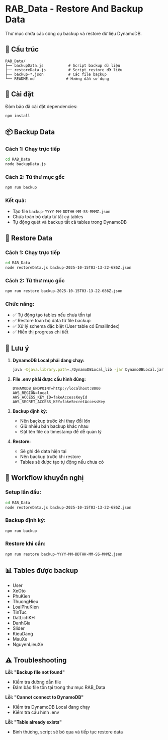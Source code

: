 # RAB_Data - Restore And Backup Data

Thư mục chứa các công cụ backup và restore dữ liệu DynamoDB.

## 📁 Cấu trúc

```
RAB_Data/
├── backupData.js           # Script backup dữ liệu
├── restoreData.js          # Script restore dữ liệu
├── backup-*.json           # Các file backup
└── README.md              # Hướng dẫn sử dụng
```

## 🔧 Cài đặt

Đảm bảo đã cài đặt dependencies:
```bash
npm install
```

## 📦 Backup Data

### Cách 1: Chạy trực tiếp
```bash
cd RAB_Data
node backupData.js
```

### Cách 2: Từ thư mục gốc
```bash
npm run backup
```

### Kết quả:
- Tạo file `backup-YYYY-MM-DDTHH-MM-SS-MMMZ.json`
- Chứa toàn bộ data từ tất cả tables
- Tự động quét và backup tất cả tables trong DynamoDB

## 🔄 Restore Data

### Cách 1: Chạy trực tiếp
```bash
cd RAB_Data
node restoreData.js backup-2025-10-15T03-13-22-686Z.json
```

### Cách 2: Từ thư mục gốc
```bash
npm run restore backup-2025-10-15T03-13-22-686Z.json
```

### Chức năng:
- ✅ Tự động tạo tables nếu chưa tồn tại
- ✅ Restore toàn bộ data từ file backup
- ✅ Xử lý schema đặc biệt (User table có EmailIndex)
- ✅ Hiển thị progress chi tiết

## 📝 Lưu ý

1. **DynamoDB Local phải đang chạy:**
   ```bash
   java -Djava.library.path=./DynamoDBLocal_lib -jar DynamoDBLocal.jar -sharedDb
   ```

2. **File .env phải được cấu hình đúng:**
   ```
   DYNAMODB_ENDPOINT=http://localhost:8000
   AWS_REGION=local
   AWS_ACCESS_KEY_ID=fakeAccessKeyId
   AWS_SECRET_ACCESS_KEY=fakeSecretAccessKey
   ```

3. **Backup định kỳ:**
   - Nên backup trước khi thay đổi lớn
   - Giữ nhiều bản backup khác nhau
   - Đặt tên file có timestamp để dễ quản lý

4. **Restore:**
   - Sẽ ghi đè data hiện tại
   - Nên backup trước khi restore
   - Tables sẽ được tạo tự động nếu chưa có

## 🚀 Workflow khuyến nghị

### Setup lần đầu:
```bash
cd RAB_Data
node restoreData.js backup-2025-10-15T03-13-22-686Z.json
```

### Backup định kỳ:
```bash
npm run backup
```

### Restore khi cần:
```bash
npm run restore backup-YYYY-MM-DDTHH-MM-SS-MMMZ.json
```

## 📊 Tables được backup

- User
- XeOto
- PhuKien
- ThuongHieu
- LoaiPhuKien
- TinTuc
- DatLichKH
- DanhGia
- Slider
- KieuDang
- MauXe
- NguyenLieuXe

## ⚠️ Troubleshooting

**Lỗi: "Backup file not found"**
- Kiểm tra đường dẫn file
- Đảm bảo file tồn tại trong thư mục RAB_Data

**Lỗi: "Cannot connect to DynamoDB"**
- Kiểm tra DynamoDB Local đang chạy
- Kiểm tra cấu hình .env

**Lỗi: "Table already exists"**
- Bình thường, script sẽ bỏ qua và tiếp tục restore data
